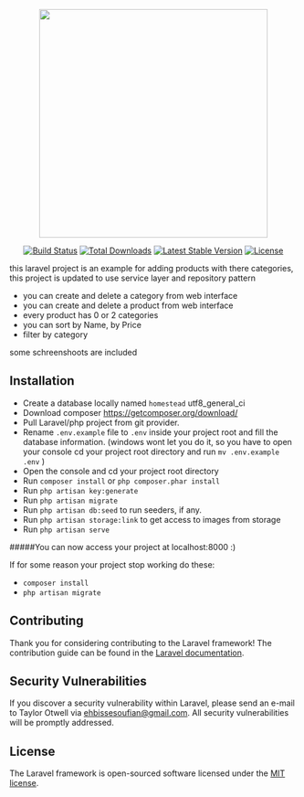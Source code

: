 <p align="center"><img src="https://res.cloudinary.com/dtfbvvkyp/image/upload/v1566331377/laravel-logolockup-cmyk-red.svg" width="400"></p>

<p align="center">
<a href="https://travis-ci.org/laravel/framework"><img src="https://travis-ci.org/laravel/framework.svg" alt="Build Status"></a>
<a href="https://packagist.org/packages/laravel/framework"><img src="https://poser.pugx.org/laravel/framework/d/total.svg" alt="Total Downloads"></a>
<a href="https://packagist.org/packages/laravel/framework"><img src="https://poser.pugx.org/laravel/framework/v/stable.svg" alt="Latest Stable Version"></a>
<a href="https://packagist.org/packages/laravel/framework"><img src="https://poser.pugx.org/laravel/framework/license.svg" alt="License"></a>
</p>


this laravel project is an example for adding products with there categories, this project is updated to use service layer and repository pattern
- you can create and delete a category from web interface
- you can create and delete a product from web interface
- every product has 0 or 2 categories
- you can sort by Name, by Price
- filter by category

some schreenshoots are included

## Installation

- Create a database locally named `homestead` utf8_general_ci
- Download composer https://getcomposer.org/download/
- Pull Laravel/php project from git provider.
- Rename `.env.example` file to `.env` inside your project root and fill the database information. (windows wont let you do it, so you have to open your console cd your project root directory and run `mv .env.example .env` )
- Open the console and cd your project root directory
- Run `composer install` or `php composer.phar install`
- Run `php artisan key:generate`
- Run `php artisan migrate`
- Run `php artisan db:seed` to run seeders, if any.
- Run `php artisan storage:link` to get access to images from storage
- Run `php artisan serve`

#####You can now access your project at localhost:8000 :)

If for some reason your project stop working do these:

- `composer install`
- `php artisan migrate`


## Contributing

Thank you for considering contributing to the Laravel framework! The contribution guide can be found in the [Laravel documentation](https://github.com/ehbsoufiane).

## Security Vulnerabilities

If you discover a security vulnerability within Laravel, please send an e-mail to Taylor Otwell via [ehbissesoufian@gmail.com](mailto:ehbissesoufian@gmail.com). All security vulnerabilities will be promptly addressed.

## License

The Laravel framework is open-sourced software licensed under the [MIT license](https://opensource.org/licenses/MIT).
